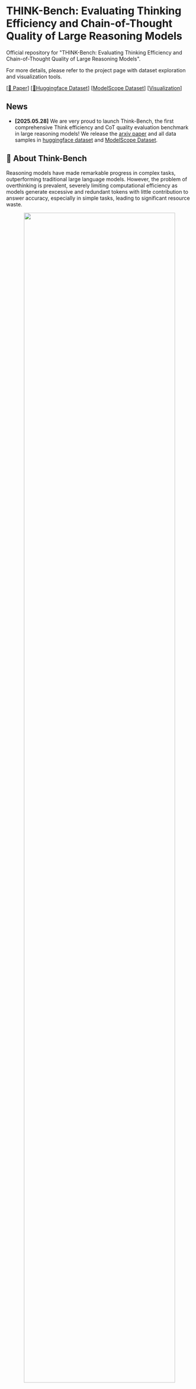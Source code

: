 # THINK-Bench: Evaluating Thinking Efficiency and Chain-of-Thought Quality of Large Reasoning Models

Official repository for "THINK-Bench: Evaluating Thinking Efficiency and Chain-of-Thought Quality of Large Reasoning Models".

For more details, please refer to the project page with dataset exploration and visualization tools.

[[📖 Paper](https://arxiv.org/pdf/2505.22113)] [[🤗Huggingface Dataset](https://huggingface.co/datasets/zhiyuan218/Think-Bench)] [[ModelScope Dataset](https://www.modelscope.cn/datasets/zhiyuan218/Think-Bench)] [[Visualization](https://huggingface.co/datasets/zhiyuan218/Think-Bench/viewer)]

##  News
- **[2025.05.28]** We are very proud to launch Think-Bench, the first comprehensive Think efficiency and CoT quality evaluation benchmark in large reasoning models! We release the [arxiv paper](https://arxiv.org/pdf/2505.22113) and all data samples in [huggingface dataset](https://huggingface.co/datasets/zhiyuan218/Think-Bench) and [ModelScope Dataset](https://www.modelscope.cn/datasets/zhiyuan218/Think-Bench).


## 👀 About Think-Bench

Reasoning models have made remarkable progress in complex tasks, outperforming traditional large language models.  However, the problem of overthinking is prevalent, severely limiting computational efficiency as models generate excessive and redundant tokens with little contribution to answer accuracy, especially in simple tasks, leading to significant resource waste.

<p align="center">
    <img src="image/pipeline.png" width="90%"> <br>
</p>

To address this issue systematically, we introduce Think-Bench, a benchmark designed to evaluate the thinking efficiency of large reasoning models (LRMs).  We propose a new efficiency metric and conduct a comprehensive analysis of LRMs from multiple aspects, including the reasoning process and chain-of-thought (CoT) characteristics.  

<p align="center">
    <img src="image/dataset overview.png" width="90%"> <br>
</p>

Leveraging the Think-Bench benchmark and a novel evaluation strategy, we conduct a comprehensive analysis of large reasoning models (LRMs), uncovering several key insights: (1) Most LRMs tend to **overthink on simple tasks**, generating unnecessarily long reasoning chains, while they show higher efficiency in hard problems; (2) **There is a significant trade-off between efficiency and CoT quality among different models.**    Grok-3-mini-beta achieves the highest efficiency score, while models like Qwen3-235b-a22b and Ernie-x1-turbo-32k stand out in CoT quality; (3) **Models show task heterogeneity in different disciplinary tasks.** Mathematical tasks generally have high token consumption and low reasoning efficiency, while chemistry and physics tasks show higher reasoning efficiency and lower token occupancy rate. We hope Think-Bench serves as an important benchmark for optimizing the performance of large reasoning models in the future.

<p align="center">
    <img src="image/radar.png" width="60%"> <br>
</p>


## 📚 Dataset

We release the Think-Bench dataset on [huggingface](https://huggingface.co/datasets/zhiyuan218/Think-Bench) and [modelscope](https://www.modelscope.cn/datasets/zhiyuan218/Think-Bench).
You can download the dataset from the [Huggingface](https://huggingface.co/datasets/zhiyuan218/Think-Bench) or [ModelScope](https://www.modelscope.cn/datasets/zhiyuan218/Think-Bench).

### Data Usage

You can download the dataset from the [🤗 Huggingface](https://huggingface.co/datasets/zhiyuan218/Think-Bench) by the following command (make sure that you have installed [related packages](https://huggingface.co/docs/datasets/quickstart)):

```python
from datasets import load_dataset

dataset = load_dataset("zhiyuan218/Think-Bench")
```

Or You can download the dataset from the [ModelScope](https://www.modelscope.cn/datasets/zhiyuan218/Think-Bench) by the following command (make sure that you have installed [related packages](https://www.modelscope.cn/docs/intro/quickstart)):

```python
from modelscope.msdatasets import MsDataset
dataset =  MsDataset.load('zhiyuan218/Think-Bench')
```

## Inference

To run the inference with the model, you can use the following command:
```bash
python eval_LRM.py --input_file YOUR_DATASET_PATH --output_file LLM_Output/YOUR_MODEL_NAME.json --openai_api_key YOUR_API_KEY --llm_url YOUR_LLM_URL --model YOUR_MODEL_NAME 
```
If you use prompt engineering, you can use the following command:
```bash
python eval_LRM.py --input_file YOUR_DATASET_PATH --output_file LLM_Output_Prompt/YOUR_MODEL_NAME.json --openai_api_key YOUR_API_KEY --llm_url YOUR_LLM_URL --model YOUR_MODEL_NAME --prompt
```

After LRM inference, you are expected to obtain a `cache/` directory like this:
```
    📂 cache
    ┣━━ 📂 YOUR_MODEL_NAME
    ┃    ┣━━ 📄 1.json
    ┃    ┣━━ 📄 2.json
    ┃    ┗━━ 📄...
    ┣━━ 📂 YOUR_MODEL_NAME
    ┃   
    ┗━━ 📂 YOUR_MODEL_NAME
```

## Evaluation

To calculate the nine metrics (Efficiency, Reflection Tokens, Useful Tokens, Tokens, Thought Num,  Reflection Quality, Precision, Recall, Accuracy), please follow the following steps:
1. Install the required packages.
    ```bash
    pip install -r requirements.txt
    ```
2. Run the evaluation script.

     You can either run the single metrics(recall, precision, reflection_quality) for one the models. For example, to evaluate recall:
     ```bash
     python main.py --name recall --prompt_path prompt/prompt_recall.txt --data_path YOUR_MODEL_INFER_DATA_PATH --openai_api_key YOUR_API_KEY --llm_url YOUR_LLM_URL --cache_dir cache/recall/YOUR_MODEL_NAME
     ```

     You can run the efficiency script for one the models. For example, to evaluate efficiency:
     ```bash
     python efficiency.py --judge_api_key YOUR_API_KEY --judge_base_url YOUR_JUDGE_URL --json_path YOUR_MODEL_INFER_DATA_PATH --cache_dir cache/efficiency/YOUR_MODEL_NAME --output_dir final_results/efficiency/YOUR_MODEL_NAME/
     ```

     Or you can run the single metrics(recall, precision, reflection_quality) for all the models in one directory. For example, to evaluate recall:

     ```bash
     python scripts/batch_run_main.py --name recall --prompt_path prompt/prompt_recall.txt --llm_output_dir YOUR_MODEL_INFER_DATA_PATH --openai_api_key YOUR_API_KEY --llm_url YOUR_LLM_URL
     ```

     Or you can run the efficiency script for all the models in one directory. For example, to evaluate efficiency:
     ```bash
     python scripts/batch_run_efficiency.py --judge_api_key YOUR_API_KEY --judge_base_url YOUR_JUDGE_URL --llm_output_dir YOUR_MODEL_INFER_DATA_PATH
     ```

     After Claude 3.7 Sonnet evaluation, you are expected to obtain a `cache/` directory like this:
    ```
      📂 cache
       ┣━━ 📂 efficiency
       ┃    ┗━━ 📂 YOUR_MODEL_NAME
       ┃         ┣━━ 📄 1.json
       ┃         ┣━━ 📄 2.json
       ┃         ┗━━ 📄 ...
       ┣━━ 📂 reflection_quality
       ┃    ┗━━ 📂 YOUR_MODEL_NAME
       ┣━━ 📂 recall
       ┃    ┗━━ 📂 YOUR_MODEL_NAME
       ┗━━ 📂 precision
            ┗━━ 📂 YOUR_MODEL_NAME
    ```

3. Calculate the metrics.

     We cache the evaluation results of all the questions in the cache dir. Here we read the results from the cache dir and calculate the metrics. 

     For example, to calculate recall:
     ```bash
     python final_score/recall.py --cache_dir cache/recall --save_path final_results
     ```
     
## Citation

If you find **Think-Bench** useful for your research and applications, please kindly cite using this BibTeX:

```latex
@misc{li2025thinkbench,
      title={THINK-Bench: Evaluating Thinking Efficiency and Chain-of-Thought Quality of Large Reasoning Models}, 
      author={Zhiyuan Li and Yi Chang and Yuan Wu},
      year={2025},
      eprint={2505.22113},
      archivePrefix={arXiv},
      primaryClass={cs.CL},
      url={https://arxiv.org/abs/2505.22113}, 
}
```

## Acknowledgements
Our project referred to the following repositories:
- [MME-Cot](https://github.com/MME-Benchmarks/MME-CoT)
- [evalscope](https://github.com/modelscope/evalscope)